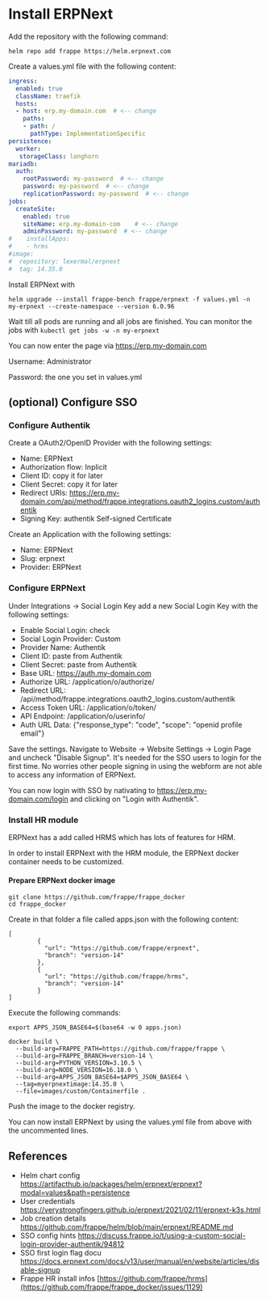# Install ERPNext

Add the repository with the following command:
```
helm repo add frappe https://helm.erpnext.com
```

Create a values.yml file with the following content:
```yaml
ingress:
  enabled: true
  className: traefik
  hosts:
  - host: erp.my-domain.com  # <-- change
    paths:
    - path: /
      pathType: ImplementationSpecific
persistence:
  worker:
   storageClass: longhorn
mariadb:
  auth:
    rootPassword: my-password  # <-- change
    password: my-password  # <-- change
    replicationPassword: my-password  # <-- change
jobs:
  createSite:
    enabled: true
    siteName: erp.my-domain-com    # <-- change
    adminPassword: my-password  # <-- change
#    installApps:
#    - hrms
#image:
#  repository: lexermal/erpnext
#  tag: 14.35.0
```

Install ERPNext with
```
helm upgrade --install frappe-bench frappe/erpnext -f values.yml -n my-erpnext --create-namespace --version 6.0.96
```
Wait till all pods are running and all jobs are finished.
You can monitor the jobs with ```kubectl get jobs -w -n my-erpnext```

You can now enter the page via https://erp.my-domain.com


Username: Administrator

Password: the one you set in values.yml

## (optional) Configure SSO

### Configure Authentik
Create a OAuth2/OpenID Provider with the following settings:
* Name: ERPNext
* Authorization flow: Inplicit
* Client ID: copy it for later
* Client Secret: copy it for later
* Redirect URIs: https://erp.my-domain.com/api/method/frappe.integrations.oauth2_logins.custom/authentik
* Signing Key: authentik Self-signed Certificate

Create an Application with the following settings:
* Name: ERPNext
* Slug: erpnext
* Provider: ERPNext

### Configure ERPNext

Under Integrations -> Social Login Key add a new Social Login Key with the following settings:
* Enable Social Login: check
* Social Login Provider: Custom
* Provider Name: Authentik
* Client ID: paste from Authentik 
* Client Secret: paste from Authentik
* Base URL: https://auth.my-domain.com
* Authorize URL: /application/o/authorize/
* Redirect URL: /api/method/frappe.integrations.oauth2_logins.custom/authentik
* Access Token URL: /application/o/token/
* API Endpoint: /application/o/userinfo/
* Auth URL Data: {"response_type": "code", "scope": "openid profile email"}

Save the settings.
Navigate to Website -> Website Settings -> Login Page and uncheck "Disable Signup". It's needed for the SSO users to login for the first time. No worries other people signing in using the webform are not able to access any information of ERPNext.

You can now login with SSO by nativating to https://erp.my-domain.com/login and clicking on "Login with Authentik".


### Install HR module
ERPNext has a add called HRMS which has lots of features for HRM.

In order to install ERPNext with the HRM module, the ERPNext docker container needs to be customized.

#### Prepare ERPNext docker image

```
git clone https://github.com/frappe/frappe_docker
cd frappe_docker
```

Create in that folder a file called apps.json with the following content:
```
[
        {
          "url": "https://github.com/frappe/erpnext",
          "branch": "version-14"
        },
        {
          "url": "https://github.com/frappe/hrms",
          "branch": "version-14"
        }
]
```
Execute the following commands:
```
export APPS_JSON_BASE64=$(base64 -w 0 apps.json)

docker build \
  --build-arg=FRAPPE_PATH=https://github.com/frappe/frappe \
  --build-arg=FRAPPE_BRANCH=version-14 \
  --build-arg=PYTHON_VERSION=3.10.5 \
  --build-arg=NODE_VERSION=16.18.0 \
  --build-arg=APPS_JSON_BASE64=$APPS_JSON_BASE64 \
  --tag=myerpnextimage:14.35.0 \
  --file=images/custom/Containerfile .
```

Push the image to the docker registry.

You can now install ERPNext by using the values.yml file from above with the uncommented lines.


## References
* Helm chart config https://artifacthub.io/packages/helm/erpnext/erpnext?modal=values&path=persistence
* User credentials https://verystrongfingers.github.io/erpnext/2021/02/11/erpnext-k3s.html
* Job creation details https://github.com/frappe/helm/blob/main/erpnext/README.md
* SSO config hints https://discuss.frappe.io/t/using-a-custom-social-login-provider-authentik/94812
* SSO first login flag docu https://docs.erpnext.com/docs/v13/user/manual/en/website/articles/disable-signup
* Frappe HR install infos [https://github.com/frappe/hrms](https://github.com/frappe/frappe_docker/issues/1129)
